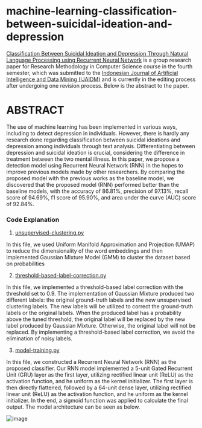 # machine-learning-classification-between-suicidal-ideation-and-depression

[Classification Between Suicidal Ideation and Depression Through Natural Language Processing using Recurrent Neural Network](https://github.com/rhe-naldy/machine-learning-classification-between-suicidal-ideation-and-depression/blob/main/Classification%20Between%20Suicidal%20Ideation%20and%20Depression%20Through%20Natural%20Language%20Processing%20Using%20Recurrent%20Neural%20Network.pdf) is a group research paper for Research Methodology in Computer Science course in the fourth semester, which was submitted to the [Indonesian Journal of Artificial Intelligence and Data Mining (IJAIDM)](https://ejournal.uin-suska.ac.id/index.php/IJAIDM/article/view/17485) and is currently in the editing process after undergoing one revision process. Below is the abstract to the paper.

# ABSTRACT
The use of machine learning has been implemented in various ways, including to detect depression in individuals. However, there is hardly any research done regarding classification between suicidal ideations and depression among individuals through text analysis. Differentiating between depression and suicidal ideation is crucial, considering the difference in treatment between the two mental illness. In this paper, we propose a detection model using Recurrent Neural Network (RNN) in the hopes to improve previous models made by other researchers. By comparing the proposed model with the previous works as the baseline model, we discovered that the proposed model (RNN) performed better than the baseline models, with the accuracy of 86.81%, precision of 97.13%, recall score of 94.69%, f1 score of 95.90%, and area under the curve (AUC) score of 92.84%.

### Code Explanation
1. [unsupervised-clustering.py](https://github.com/rhe-naldy/machine-learning-classification-between-suicidal-ideation-and-depression/blob/main/unsupervised-clustering.py)

In this file, we used Uniform Manifold Approximation and Projection (UMAP) to reduce the dimensionality of the word embeddings and then implemented Gaussian Mixture Model (GMM) to cluster the dataset based on probabilities

2. [threshold-based-label-correction.py](https://github.com/rhe-naldy/machine-learning-classification-between-suicidal-ideation-and-depression/blob/main/threshold-based-label-correction.py)

In this file, we implemented a threshold-based label correction with the threshold set to 0.9. The implementation of Gaussian Mixture produced two different labels: the original ground-truth labels and the new unsupervised clustering labels. The new labels will be utilized to correct the ground-truth labels or the original labels. When the produced label has a probability above the tuned threshold, the original label will be replaced by the new label produced by Gaussian Mixture. Otherwise, the original label will not be replaced. By implementing a threshold-based label correction, we avoid the elimination of noisy labels.

3. [model-training.py](https://github.com/rhe-naldy/machine-learning-classification-between-suicidal-ideation-and-depression/blob/main/model-training.py)

In this file, we constructed a Recurrent Neural Network (RNN) as the proposed classifier. Our RNN model implemented a 5-unit Gated Recurrent Unit (GRU) layer as the first layer, utilizing rectified linear unit (ReLU) as the activation function, and he uniform as the kernel initializer. The first layer is then directly flattened, followed by a 64-unit dense layer, utilizing rectified linear unit (ReLU) as the activation function, and he uniform as the kernel initializer. In the end, a sigmoid function was applied to calculate the final output. The model architecture can be seen as below.

![image](https://user-images.githubusercontent.com/45966986/197165614-c9c4dd27-8a0b-4c95-88f0-0089c0480d8e.png)
